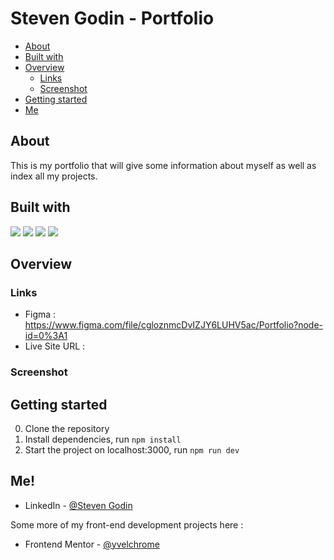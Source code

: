 # Steven Godin - Portfolio

- [About](#about)
- [Built with](#built-with)
- [Overview](#overview)
  - [Links](#links)
  - [Screenshot](#screenshot)
- [Getting started](#getting-started)
- [Me](#me!)

## About

This is my portfolio that will give some information about myself as well as index all my projects.

## Built with

![](https://img.shields.io/badge/React-323330?style=for-the-badge&logo=react&logoColor=61DAFB)
![](https://img.shields.io/badge/NextJS-323330?style=for-the-badge&logo=Next.js)
![](https://img.shields.io/badge/TypeScript-323330?style=for-the-badge&logo=typescript&logoColor=007ACC)
![](https://img.shields.io/badge/Tailwind_CSS-323330?style=for-the-badge&logo=tailwind-css&logoColor=38B2AC)

## Overview

### Links

- Figma : https://www.figma.com/file/cgloznmcDvIZJY6LUHV5ac/Portfolio?node-id=0%3A1
- Live Site URL :

### Screenshot

## Getting started

0. Clone the repository
1. Install dependencies, run `npm install`
2. Start the project on localhost:3000, run `npm run dev`

## Me!

- LinkedIn - [@Steven Godin](https://www.linkedin.com/in/steven-godin/)

Some more of my front-end development projects here :

- Frontend Mentor - [@yvelchrome](https://www.frontendmentor.io/profile/yvelchrome)
